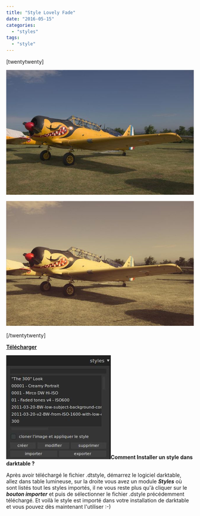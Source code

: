 ```yaml
---
title: "Style Lovely Fade"
date: "2016-05-15"
categories: 
  - "styles"
tags: 
  - "style"
---
```


\[twentytwenty\]

![](images/original.jpeg)

![](images/Lovely_Fade.jpeg)

\[/twentytwenty\]

**[Télécharger](/download/Styles/Lovely%20Fade.dtstyle)**

**![installation-style](images/installation-style.jpeg)Comment Installer un style dans darktable ?**

Après avoir téléchargé le fichier .dtstyle, démarrez le logiciel darktable, allez dans table lumineuse, sur la droite vous avez un module **_Styles_** où sont listés tout les styles importés, il ne vous reste plus qu'à cliquer sur le _**bouton importer**_ et puis de sélectionner le fichier .dstyle précédemment téléchargé. Et voilà le style est importé dans votre installation de darktable et vous pouvez dès maintenant l'utiliser :-)
